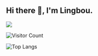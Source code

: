 ## Hi there 👋, I'm Lingbou.

![](https://github-readme-stats.vercel.app/api?username=Lingbou&show_icons=true&theme=transparent)

![Visitor Count](https://profile-counter.glitch.me/Lingbou/count.svg)

![Top Langs](https://github-readme-stats.vercel.app/api/top-langs/?username=Lingbou&layout=compact&theme=tokyonight)

